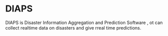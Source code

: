 # DIAPS
DIAPS is Disaster Information Aggregation and Prediction Software , ot can collect realtime data on disasters and give rreal time predictions.
